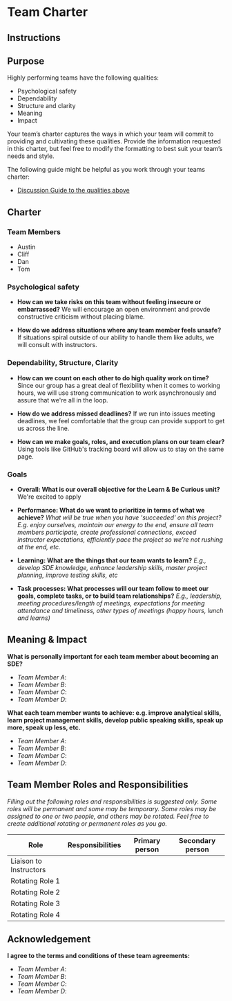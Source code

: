 # Team Charter

## Instructions


## Purpose

Highly performing teams have the following qualities:

* Psychological safety
* Dependability
* Structure and clarity
* Meaning
* Impact

Your team’s charter captures the ways in which your team will commit to providing and cultivating these qualities. Provide the information requested in this charter, but feel free to modify the formatting to best suit your team’s needs and style.

The following guide might be helpful as you work through your teams charter:

* [Discussion Guide to the qualities above](https://docs.google.com/document/d/1lgiz6mwZeyWEaJxN_NMI-tI5Qijv2BHh27DPLeSLE40)

## Charter

### Team Members

- Austin
- Cliff
- Dan
- Tom

### Psychological safety

* **How can we take risks on this team without feeling insecure or embarrassed?**
  We will encourage an open environment and provde constructive criticism without placing blame.

* **How do we address situations where any team member feels unsafe?**
  If situations spiral outside of our ability to handle them like adults, we will consult with instructors.

### Dependability, Structure, Clarity

* **How can we count on each other to do high quality work on time?**
  Since our group has a great deal of flexibility when it comes to working hours, we will use strong communication to work asynchronously and assure that we're all in the loop.

* **How do we address missed deadlines?**
  If we run into issues meeting deadlines, we feel comfortable that the group can provide support to get us across the line.

* **How can we make goals, roles, and execution plans on our team clear?**
  Using tools like GitHub's tracking board will allow us to stay on the same page.


### Goals

* **Overall: What is our overall objective for the Learn & Be Curious unit?**
  We're excited to apply 


* **Performance: What do we want to prioritize in terms of what we achieve?**
  _What will be true when you have 'succeeded' on this project? E.g. enjoy ourselves, maintain our energy to the end, ensure all team members participate, create professional connections, exceed instructor expectations, efficiently pace the project so we’re not rushing at the end, etc._


* **Learning: What are the things that our team wants to learn?**
  _E.g., develop SDE knowledge, enhance leadership skills, master project planning, improve testing skills, etc_


* **Task processes: What processes will our team follow to meet our goals, complete tasks, or to build team relationships?**
  _E.g., leadership, meeting procedures/length of meetings, expectations for meeting attendance and timeliness, other types of meetings (happy hours, lunch and learns)_

## Meaning & Impact

**What is personally important for each team member about becoming an SDE?**

* _Team Member A_:
* _Team Member B_:
* _Team Member C_:
* _Team Member D_:

**What each team member wants to achieve: e.g. improve analytical skills, learn project management skills, develop public speaking skills, speak up more, speak up less, etc.**

* _Team Member A_:
* _Team Member B_:
* _Team Member C_:
* _Team Member D_:

## Team Member Roles and Responsibilities

_Filling out the following roles and responsibilities is suggested only. Some roles will be permanent and some may be temporary. Some roles may be assigned to one or two people, and others may be rotated. Feel free to create additional rotating or permanent roles as you go._

|**Role**               |**Responsibilities** |**Primary person** |**Secondary person** |
|---                    |---                  |---                |---                  |
|Liaison to Instructors |                     |                   |                     |
|Rotating Role 1        |                     |                   |                     |
|Rotating Role 2        |                     |                   |                     |
|Rotating Role 3        |                     |                   |                     |
|Rotating Role 4        |                     |                   |                     |

## Acknowledgement

**I agree to the terms and conditions of these team agreements:**

* _Team Member A_:
* _Team Member B_:
* _Team Member C_:
* _Team Member D_:
